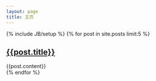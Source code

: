 ```yaml
---
layout: page
title: 主页
---
```

{% include JB/setup %}
{% for post in site.posts limit:5 %}
<h2><a class="post_title" href="{{post.url}}">{{post.title}}</a></h2>
<div class="post-content">{{post.content}}</div>
{% endfor %} 

